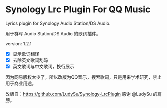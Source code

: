 # Synology Lrc Plugin For QQ Music
Lyrics plugin for Synology Audio Station/DS Audio.

用于群晖 Audio Station/DS Audio 的歌词插件。  

version: 1.2.1
- [x] 显示歌词翻译
- [x] 去除英文歌词乱码
- [x] 英文歌词与中文歌词，换行展示

因为网易版权太少了，所以改版为QQ音乐，搜索歌词，只是用来学术研究，禁止用于商业用途。

改版自：https://github.com/LudySu/Synology-LrcPlugin 感谢 @LudySu 的肩膀。
